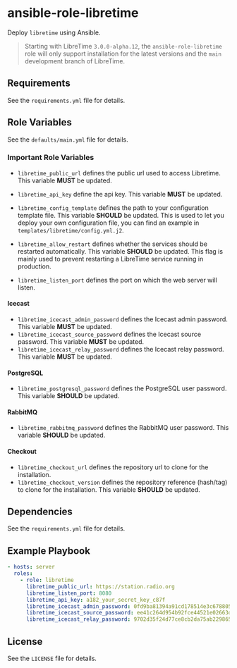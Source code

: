 # ansible-role-libretime

Deploy `libretime` using Ansible.

> Starting with LibreTime `3.0.0-alpha.12`, the `ansible-role-libretime` role will only support installation for the latest versions and the `main` development branch of LibreTime.

## Requirements

See the `requirements.yml` file for details.

## Role Variables

See the `defaults/main.yml` file for details.

### Important Role Variables

- `libretime_public_url` defines the public url used to access Libretime. This variable **MUST** be updated.
- `libretime_api_key` define the api key. This variable **MUST** be updated.

- `libretime_config_template` defines the path to your configuration template file. This variable **SHOULD** be updated. This is used to let you deploy your own configuration file, you can find an example in `templates/libretime/config.yml.j2`.

- `libretime_allow_restart` defines whether the services should be restarted automatically. This variable **SHOULD** be updated. This flag is mainly used to prevent restarting a LibreTime service running in production.
- `libretime_listen_port` defines the port on which the web server will listen.

#### Icecast

- `libretime_icecast_admin_password` defines the Icecast admin password. This variable **MUST** be updated.
- `libretime_icecast_source_password` defines the Icecast source password. This variable **MUST** be updated.
- `libretime_icecast_relay_password` defines the Icecast relay password. This variable **MUST** be updated.

#### PostgreSQL

- `libretime_postgresql_password` defines the PostgreSQL user password. This variable **SHOULD** be updated.

#### RabbitMQ

- `libretime_rabbitmq_password` defines the RabbitMQ user password. This variable **SHOULD** be updated.

#### Checkout

- `libretime_checkout_url` defines the repository url to clone for the installation.
- `libretime_checkout_version` defines the repository reference (hash/tag) to clone for the installation. This variable **SHOULD** be updated.

## Dependencies

See the `requirements.yml` file for details.

## Example Playbook

```yml
- hosts: server
  roles:
    - role: libretime
      libretime_public_url: https://station.radio.org
      libretime_listen_port: 8080
      libretime_api_key: a182_your_secret_key_c87f
      libretime_icecast_admin_password: 0fd9ba81394a91cd178514e3c6788052
      libretime_icecast_source_password: ee41c264d954b92fce44521e02663d89
      libretime_icecast_relay_password: 9702d35f24d77ce8cb2da75ab2298654
```

## License

See the `LICENSE` file for details.
